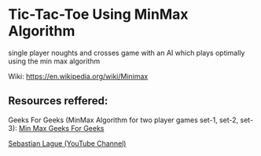 <h1>Tic-Tac-Toe Using MinMax Algorithm</h1>

single player noughts and crosses game with an AI which plays optimally using the min max algorithm

Wiki: https://en.wikipedia.org/wiki/Minimax

<h2>Resources reffered:</h2>

Geeks For Geeks (MinMax Algorithm for two player games set-1, set-2, set-3): <a href="https://www.geeksforgeeks.org/minimax-algorithm-in-game-theory-set-1-introduction/">Min Max Geeks For Geeks</a>

<a href="https://www.youtube.com/watch?v=l-hh51ncgDI">Sebastian Lague (YouTube Channel)</a>
